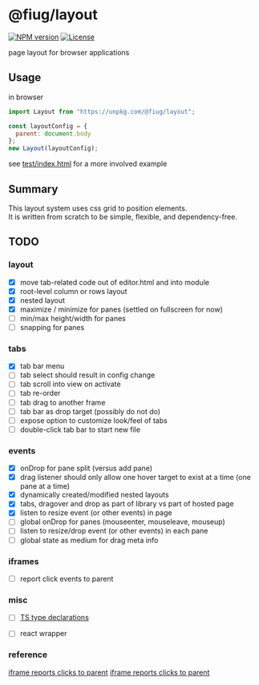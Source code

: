 # @fiug/layout

[![NPM version](https://img.shields.io/npm/v/@fiug/layout)](https://www.npmjs.com/package/@fiug/layout)
[![License](https://img.shields.io/github/license/fiugd/layout)](https://github.com/fiugd/layout/blob/main/LICENSE)

page layout for browser applications


## Usage

in browser
```javascript
import Layout from "https://unpkg.com/@fiug/layout";

const layoutConfig = {
  parent: document.body
};
new Layout(layoutConfig);
```
see <a href="./test/index.html">test/index.html</a> for a more involved example

## Summary
This layout system uses css grid to position elements.   
It is written from scratch to be simple, flexible, and dependency-free.   


## TODO

### layout
- [X] move tab-related code out of editor.html and into module
- [X] root-level column or rows layout
- [X] nested layout
- [X] maximize / minimize for panes (settled on fullscreen for now)
- [ ] min/max height/width for panes
- [ ] snapping for panes

### tabs
- [X] tab bar menu
- [ ] tab select should result in config change
- [ ] tab scroll into view on activate
- [ ] tab re-order
- [ ] tab drag to another frame
- [ ] tab bar as drop target (possibly do not do)
- [ ] expose option to customize look/feel of tabs
- [ ] double-click tab bar to start new file

### events
- [X] onDrop for pane split (versus add pane)
- [X] drag listener should only allow one hover target to exist at a time (one pane at a time)
- [X] dynamically created/modified nested layouts
- [X] tabs, dragover and drop as part of library vs part of hosted page
- [X] listen to resize event (or other events) in page
- [ ] global onDrop for panes (mouseenter, mouseleave, mouseup)
- [ ] listen to resize/drop event (or other events) in each pane
- [ ] global state as medium for drag meta info

### iframes
- [ ] report click events to parent

### misc 
- [ ] [TS type declarations](https://www.typescriptlang.org/docs/handbook/declaration-files/publishing.html#including-declarations-in-your-npm-package)
- [ ] react wrapper


### reference
[iframe reports clicks to parent](https://itecnote.com/tecnote/javascript-how-to-get-iframe-to-listen-to-same-events-as-parent-and-fire-the-same-handlers/)
[iframe reports clicks to parent](https://stackoverflow.com/questions/10226448/detecting-click-inside-iframe-using-invisible-div)